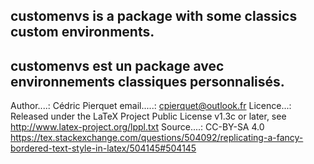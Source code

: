 customenvs is a package with some classics custom environments.
----------------------------------------------------------------------
customenvs est un package avec environnements classiques personnalisés.
----------------------------------------------------------------------
Author....: Cédric Pierquet
email.....: cpierquet@outlook.fr
Licence...: Released under the LaTeX Project Public License v1.3c or later, see http://www.latex-project.org/lppl.txt
Source....: CC-BY-SA 4.0 https://tex.stackexchange.com/questions/504092/replicating-a-fancy-bordered-text-style-in-latex/504145#504145
